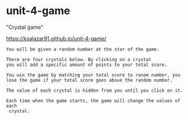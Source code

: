 # unit-4-game
"Crystal game"

 https://ksalazar91.github.io/unit-4-game/

    You will be given a random number at the star of the game.

    There are four crystals below. By clicking on a crystal 
    you will add a specific amount of points to your total score.
    
    You win the game by matching your total score to ranom number, you
    lose the game if your total score goes above the random number.
    
    The value of each crystal is hidden from you until you click on it.

    Each time when the game starts, the game will change the values of each
     crystal.
